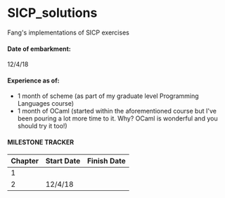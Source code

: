 # SICP_solutions
Fang's implementations of SICP exercises

#### Date of embarkment:	
12/4/18 
#### Experience as of:	
* 1 month of scheme (as part of my graduate level Programming Languages course)
* 1 month of OCaml (started within the aforementioned course but I've been pouring a lot more time to it. Why? OCaml is wonderful and you should try it too!) 




#### MILESTONE TRACKER

Chapter | Start Date  |  Finish Date
--------| ----------- | ------------
1 | | 
2 | 12/4/18| 

  		
 
